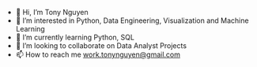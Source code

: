 - 👋 Hi, I’m Tony Nguyen
- 👀 I’m interested in Python, Data Engineering, Visualization and Machine Learning
- 🌱 I’m currently learning Python, SQL
- 💞️ I’m looking to collaborate on Data Analyst Projects
- 📫 How to reach me work.tonynguyen@gmail.com

<!---
Tonynguyen311/Tonynguyen311 is a ✨ special ✨ repository because its `README.md` (this file) appears on your GitHub profile.
You can click the Preview link to take a look at your changes.
--->
